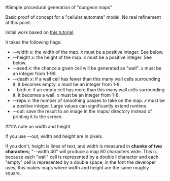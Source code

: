 #Simple procedural generation of "dungeon maps"

Basic proof of concept for a "cellular automata" model. No real refinement at this point.

Initial work based on [this tutorial](https://gamedevelopment.tutsplus.com/tutorials/generate-random-cave-levels-using-cellular-automata--gamedev-9664).

It takes the following flags:

* --width *x*: the width of the map. *x* must be a positive integer. See below.
* --height *x*: the height of the map. *x* must be a positive integer. See below. 
* --seed *x*: the chance a given cell will be generated as "wall". *x* must be an integer from 1-99.
* --death *x*: if a wall cell has fewer than this many wall cells surrounding it, it becomes empty. *x* must be an integer from 1-8.
* --birth *x*: if an empty cell has more than this many wall cells surrounding it, it becomes a wall. *x* must be an integer from 1-8.
* --reps *x*: the number of smoothing passes to take on the map. *x* must be a positive integer. Large values can significantly extend runtime.
* --out: save the result to an image in the maps/ directory instead of printing it to the screen.

###A note on width and height

If you use --out, width and height are in pixels.

If you don't, height is lines of text, and width is measured in **chunks of two characters**; "--width 40" will produce a map 80 characters wide. This is because each "wall" cell is represented by a double **I** character and each "empty" cell is represented by a double space; in the font the developer uses, this makes maps where width and height are the same roughly square.
